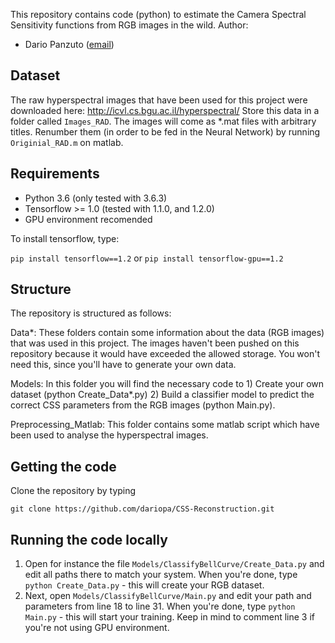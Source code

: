 This repository contains code (python) to estimate the Camera Spectral Sensitivity functions from RGB images in the wild. 
Author:
- Dario Panzuto ([email](mailto:dariopa@ethz.ch))

## Dataset
The raw hyperspectral images that have been used for this project were downloaded here: 
http://icvl.cs.bgu.ac.il/hyperspectral/
Store this data in a folder called `Images_RAD`. The images will come as *.mat files with arbitrary titles. Renumber them (in order to be fed in the Neural Network) by running ``` Originial_RAD.m ``` on matlab. 

## Requirements 

- Python 3.6 (only tested with 3.6.3)
- Tensorflow >= 1.0 (tested with 1.1.0, and 1.2.0)
- GPU environment recomended

To install tensorflow, type: 

``` pip install tensorflow==1.2 ```
or
``` pip install tensorflow-gpu==1.2 ```

## Structure
The repository is structured as follows: 

Data*: These folders contain some information about the data (RGB images) that was used in this project. The images haven't been pushed on this repository because it would have exceeded the allowed storage. You won't need this, since you'll have to generate your own data. 

Models: In this folder you will find the necessary code to 
	1) Create your own dataset (python Create_Data*.py)
	2) Build a classifier model to predict the correct CSS parameters from the RGB images (python Main.py).

Preprocessing_Matlab: This folder contains some matlab script which have been used to analyse the hyperspectral images. 

## Getting the code

Clone the repository by typing

``` git clone https://github.com/dariopa/CSS-Reconstruction.git ```

## Running the code locally

1) Open for instance the file `Models/ClassifyBellCurve/Create_Data.py` and edit all paths there to match your system. When you're done, type ``` python Create_Data.py ``` - this will create your RGB dataset. 
2) Next, open `Models/ClassifyBellCurve/Main.py` and edit your path and parameters from line 18 to line 31. When you're done, type ``` python Main.py ``` - this will start your training. Keep in mind to comment line 3 if you're not using GPU environment. 